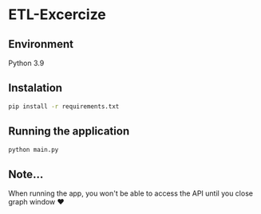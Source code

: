 # ETL-Excercize


## Environment
Python 3.9

## Instalation
```sh
pip install -r requirements.txt
```

## Running the application
```sh
python main.py
```
## Note...
When running the app, you won't be able to access the API until you close graph window :heart:
